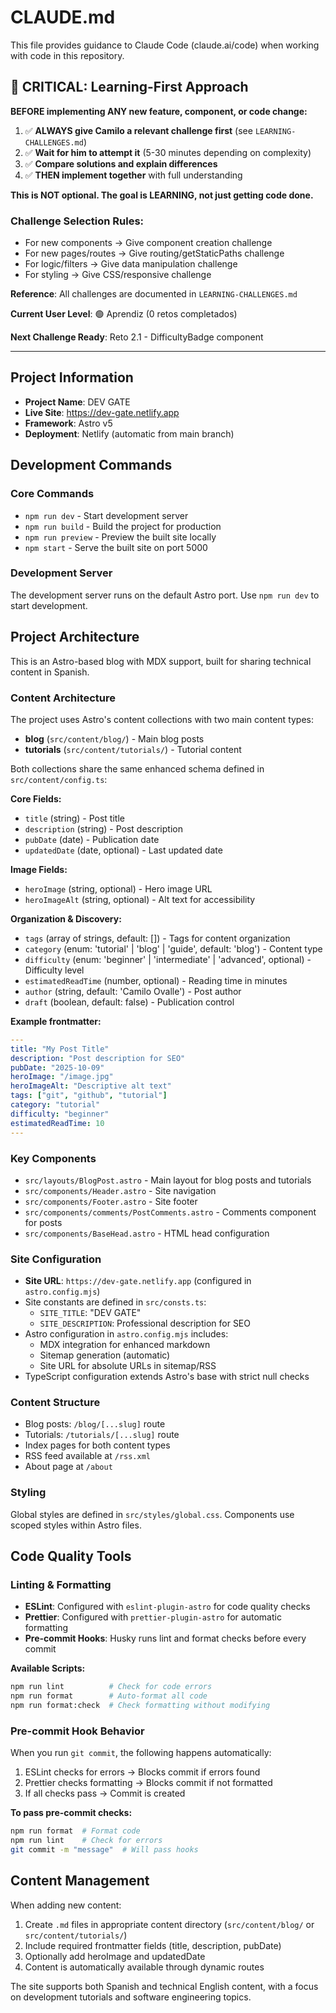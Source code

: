 # CLAUDE.md

This file provides guidance to Claude Code (claude.ai/code) when working with code in this repository.

## 🚨 CRITICAL: Learning-First Approach

**BEFORE implementing ANY new feature, component, or code change:**

1. ✅ **ALWAYS give Camilo a relevant challenge first** (see `LEARNING-CHALLENGES.md`)
2. ✅ **Wait for him to attempt it** (5-30 minutes depending on complexity)
3. ✅ **Compare solutions and explain differences**
4. ✅ **THEN implement together** with full understanding

**This is NOT optional. The goal is LEARNING, not just getting code done.**

### Challenge Selection Rules:
- For new components → Give component creation challenge
- For new pages/routes → Give routing/getStaticPaths challenge
- For logic/filters → Give data manipulation challenge
- For styling → Give CSS/responsive challenge

**Reference**: All challenges are documented in `LEARNING-CHALLENGES.md`

**Current User Level**: 🟢 Aprendiz (0 retos completados)

**Next Challenge Ready**: Reto 2.1 - DifficultyBadge component

---

## Project Information

- **Project Name**: DEV GATE
- **Live Site**: https://dev-gate.netlify.app
- **Framework**: Astro v5
- **Deployment**: Netlify (automatic from main branch)

## Development Commands

### Core Commands
- `npm run dev` - Start development server
- `npm run build` - Build the project for production
- `npm run preview` - Preview the built site locally
- `npm start` - Serve the built site on port 5000

### Development Server
The development server runs on the default Astro port. Use `npm run dev` to start development.

## Project Architecture

This is an Astro-based blog with MDX support, built for sharing technical content in Spanish.

### Content Architecture
The project uses Astro's content collections with two main content types:
- **blog** (`src/content/blog/`) - Main blog posts
- **tutorials** (`src/content/tutorials/`) - Tutorial content

Both collections share the same enhanced schema defined in `src/content/config.ts`:

**Core Fields:**
- `title` (string) - Post title
- `description` (string) - Post description
- `pubDate` (date) - Publication date
- `updatedDate` (date, optional) - Last updated date

**Image Fields:**
- `heroImage` (string, optional) - Hero image URL
- `heroImageAlt` (string, optional) - Alt text for accessibility

**Organization & Discovery:**
- `tags` (array of strings, default: []) - Tags for content organization
- `category` (enum: 'tutorial' | 'blog' | 'guide', default: 'blog') - Content type
- `difficulty` (enum: 'beginner' | 'intermediate' | 'advanced', optional) - Difficulty level
- `estimatedReadTime` (number, optional) - Reading time in minutes
- `author` (string, default: 'Camilo Ovalle') - Post author
- `draft` (boolean, default: false) - Publication control

**Example frontmatter:**
```yaml
---
title: "My Post Title"
description: "Post description for SEO"
pubDate: "2025-10-09"
heroImage: "/image.jpg"
heroImageAlt: "Descriptive alt text"
tags: ["git", "github", "tutorial"]
category: "tutorial"
difficulty: "beginner"
estimatedReadTime: 10
---
```

### Key Components
- `src/layouts/BlogPost.astro` - Main layout for blog posts and tutorials
- `src/components/Header.astro` - Site navigation
- `src/components/Footer.astro` - Site footer
- `src/components/comments/PostComments.astro` - Comments component for posts
- `src/components/BaseHead.astro` - HTML head configuration

### Site Configuration
- **Site URL**: `https://dev-gate.netlify.app` (configured in `astro.config.mjs`)
- Site constants are defined in `src/consts.ts`:
  - `SITE_TITLE`: "DEV GATE"
  - `SITE_DESCRIPTION`: Professional description for SEO
- Astro configuration in `astro.config.mjs` includes:
  - MDX integration for enhanced markdown
  - Sitemap generation (automatic)
  - Site URL for absolute URLs in sitemap/RSS
- TypeScript configuration extends Astro's base with strict null checks

### Content Structure
- Blog posts: `/blog/[...slug]` route
- Tutorials: `/tutorials/[...slug]` route
- Index pages for both content types
- RSS feed available at `/rss.xml`
- About page at `/about`

### Styling
Global styles are defined in `src/styles/global.css`. Components use scoped styles within Astro files.

## Code Quality Tools

### Linting & Formatting
- **ESLint**: Configured with `eslint-plugin-astro` for code quality checks
- **Prettier**: Configured with `prettier-plugin-astro` for automatic formatting
- **Pre-commit Hooks**: Husky runs lint and format checks before every commit

**Available Scripts:**
```bash
npm run lint          # Check for code errors
npm run format        # Auto-format all code
npm run format:check  # Check formatting without modifying
```

### Pre-commit Hook Behavior
When you run `git commit`, the following happens automatically:
1. ESLint checks for errors → Blocks commit if errors found
2. Prettier checks formatting → Blocks commit if not formatted
3. If all checks pass → Commit is created

**To pass pre-commit checks:**
```bash
npm run format  # Format code
npm run lint    # Check for errors
git commit -m "message"  # Will pass hooks
```

## Content Management

When adding new content:
1. Create `.md` files in appropriate content directory (`src/content/blog/` or `src/content/tutorials/`)
2. Include required frontmatter fields (title, description, pubDate)
3. Optionally add heroImage and updatedDate
4. Content is automatically available through dynamic routes

The site supports both Spanish and technical English content, with a focus on development tutorials and software engineering topics.